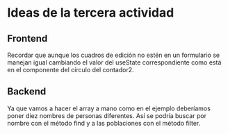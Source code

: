# Ideas de la tercera actividad

## Frontend

Recordar que aunque los cuadros de edición no estén en un formulario se manejan igual cambiando el valor del useState correspondiente como está en el componente del círculo del contador2.

## Backend

Ya que vamos a hacer el array a mano como en el ejemplo deberíamos poner diez nombres de personas diferentes. Así se podría buscar por nombre con el método find y a las poblaciones con el método filter.

